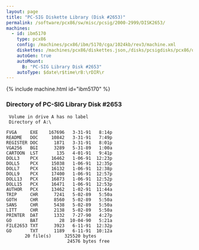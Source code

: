 ```yaml
---
layout: page
title: "PC-SIG Diskette Library (Disk #2653)"
permalink: /software/pcx86/sw/misc/pcsig/2000-2999/DISK2653/
machines:
  - id: ibm5170
    type: pcx86
    config: /machines/pcx86/ibm/5170/cga/1024kb/rev3/machine.xml
    diskettes: /machines/pcx86/diskettes.json,/disks/pcsigdisks/pcx86/diskettes.json
    autoGen: true
    autoMount:
      B: "PC-SIG Library Disk #2653"
    autoType: $date\r$time\rB:\rDIR\r
---
```


{% include machine.html id="ibm5170" %}

### Directory of PC-SIG Library Disk #2653

     Volume in drive A has no label
     Directory of A:\

    FVGA     EXE    167696   3-31-91   8:14p
    README   DOC     10842   3-31-91   7:49p
    REGISTER DOC      1871   3-31-91   8:01p
    VGA256   BGI      3289   5-31-89   1:00a
    CARTOON  LST       135   4-01-91   9:41p
    DOLL3    PCX     16462   1-06-91  12:23p
    DOLL5    PCX     15038   1-06-91  12:35p
    DOLL7    PCX     16132   1-06-91  12:38p
    DOLL9    PCX     17400   1-06-91  12:57p
    DOLL13   PCX     16873   1-06-91  12:52p
    DOLL15   PCX     16471   1-06-91  12:53p
    AUTHOR   PCX     13462   1-02-91  11:44a
    TRIP     CHR      7241   5-02-89   5:50a
    GOTH     CHR      8560   5-02-89   5:50a
    SANS     CHR      5438   5-02-89   5:50a
    LITT     CHR      2138   5-02-89   5:50a
    PRINTER  DAT      1332   7-27-90   4:27p
    GO       BAT        28  10-04-90   5:21a
    FILE2653 TXT      3923   6-11-91  12:32p
    GO       TXT      1189   6-11-91  10:12a
           20 file(s)     325520 bytes
                           24576 bytes free
